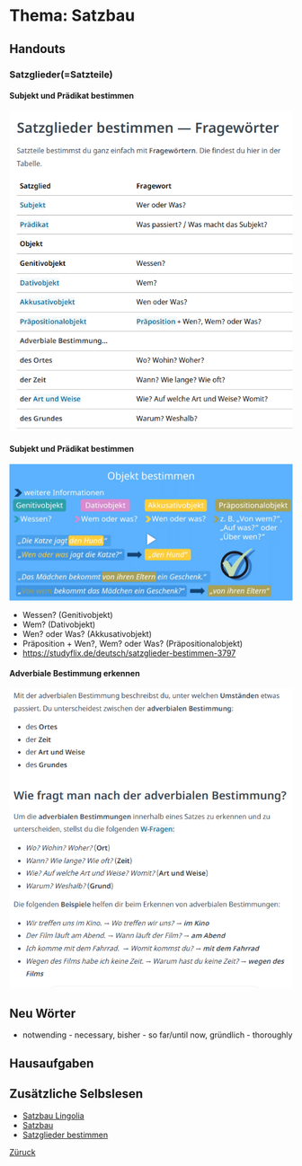 # Thema: Satzbau
## Handouts
### Satzglieder(=Satzteile)
#### Subjekt und Prädikat bestimmen
![Subjekt und Prädikat](../B1.1/imgs/20250310/satzglieder-bestimmen.png)
#### Subjekt und Prädikat bestimmen
![Objekt bestimmen](../B1.1/imgs/20250310/objekt.png)
- Wessen? (Genitivobjekt)
- Wem? (Dativobjekt)
- Wen? oder Was? (Akkusativobjekt)
- Präposition + Wen?, Wem? oder Was? (Präpositionalobjekt)
- https://studyflix.de/deutsch/satzglieder-bestimmen-3797

#### Adverbiale Bestimmung erkennen
![Adverbiale Bestimmung erkennen](../B1.1/imgs/20250310/adverbiale-bestimmung.png)
## Neu Wörter
- notwending - necessary, bisher - so far/until now,  gründlich - thoroughly
## Hausaufgaben
## Zusätzliche Selbslesen
- [Satzbau Lingolia](https://deutsch.lingolia.com/de/grammatik/satzbau)
- [Satzbau](https://mein-deutschbuch.de/files/grammatik/saetze/satzlehre.pdf)
- [Satzglieder bestimmen](https://studyflix.de/deutsch/satzglieder-bestimmen-3797)  

[Züruck](../README.md)